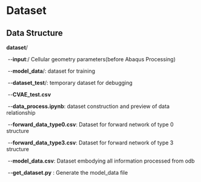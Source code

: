 # Dataset

## Data Structure

**dataset**/

​	--**input**:/ Cellular geometry parameters(before Abaqus Processing)

​	--**model_data**/: dataset for training

​		--**dataset_test**/:  temporary dataset for debugging 

​			--**CVAE_test.csv**

​		--**data_process.ipynb**: dataset construction and preview of data relationship

​		--**forward_data_type0.csv**: Dataset for forward network of type 0 structure

​		--**forward_data_type3.csv**: Dataset for forward network of type 3 structure

​		--**model_data.csv**:  Dataset embodying all information processed from odb

​	--**get_dataset.py** : Generate the model_data file